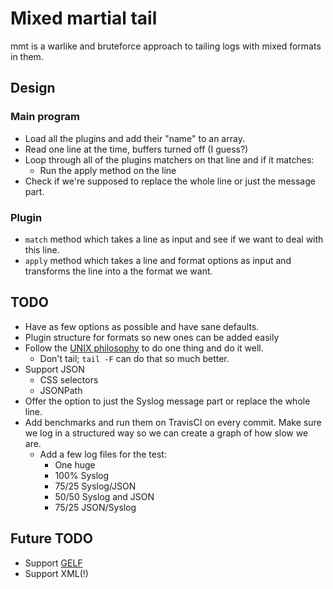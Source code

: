 # Mixed martial tail

mmt is a warlike and bruteforce approach to tailing logs with mixed formats in them.

## Design
### Main program
* Load all the plugins and add their "name" to an array.
* Read one line at the time, buffers turned off (I guess?)
* Loop through all of the plugins matchers on that line and if it matches:
  * Run the apply method on the line
* Check if we're supposed to replace the whole line or just the message part. 
### Plugin
* `match` method which takes a line as input and see if we want to deal with this line.
* `apply` method which takes a line and format options as input and transforms the line into a the format we want.

## TODO
* Have as few options as possible and have sane defaults.
* Plugin structure for formats so new ones can be added easily
* Follow the [UNIX philosophy](https://en.wikipedia.org/wiki/Unix_philosophy#Do_One_Thing_and_Do_It_Well) to do one thing and do it well.
  * Don't tail; `tail -F` can do that so much better.
* Support JSON
  * CSS selectors
  * JSONPath
* Offer the option to just the Syslog message part or replace the whole line.
* Add benchmarks and run them on TravisCI on every commit. Make sure we log in a structured way so we can create a graph of how slow we are.
  * Add a few log files for the test:
    * One huge
    * 100% Syslog
    * 75/25 Syslog/JSON
    * 50/50 Syslog and JSON
    * 75/25 JSON/Syslog

## Future TODO
* Support [GELF](http://docs.graylog.org/en/latest/pages/gelf.html)
* Support XML(!)
